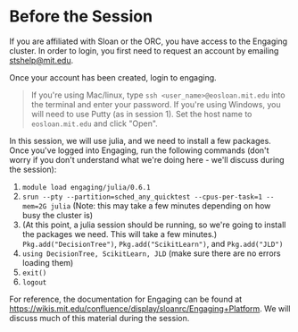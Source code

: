 # Before the Session
If you are affiliated with Sloan or the ORC, you have access to the Engaging cluster. In order to login, you first need to request an account by emailing stshelp@mit.edu.

Once your account has been created, login to engaging.
> If you're using Mac/linux, type `ssh <user_name>@eosloan.mit.edu` into the terminal and enter your password.
> If you're using Windows, you will need to use Putty (as in session 1). Set the host name to `eosloan.mit.edu` and click "Open".

In this session, we will use julia, and we need to install a few packages. Once you've logged into Engaging, run the following commands (don't worry if you don't understand what we're doing here - we'll discuss during the session):
  1. `module load engaging/julia/0.6.1`
  2. `srun --pty --partition=sched_any_quicktest --cpus-per-task=1 --mem=2G julia` (Note: this may take a few minutes depending on how busy the cluster is)
  3. (At this point, a julia session should be running, so we're going to install the packages we need. This will take a few minutes.)
  `Pkg.add("DecisionTree")`, `Pkg.add("ScikitLearn")`, and `Pkg.add("JLD")`
  7. `using DecisionTree, ScikitLearn, JLD` (make sure there are no errors loading them)
  8. `exit()`
  9. `logout`
  
For reference, the documentation for Engaging can be found at https://wikis.mit.edu/confluence/display/sloanrc/Engaging+Platform. We will discuss much of this material during the session.
